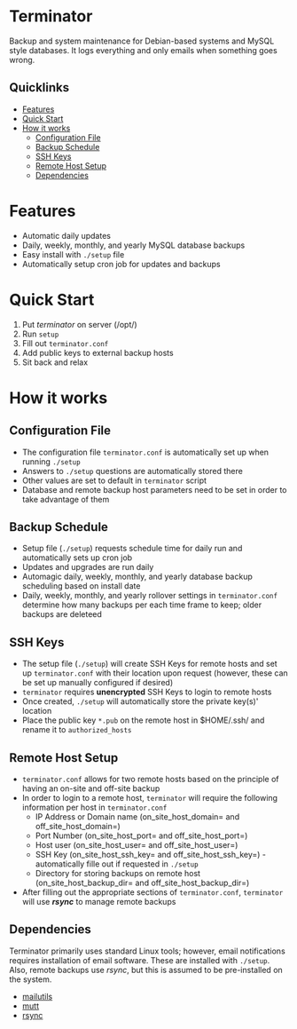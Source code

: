 # Terminator
Backup and system maintenance for Debian-based systems and MySQL style databases.    It logs everything and only emails when something goes wrong.

## Quicklinks
- [Features](#features)
- [Quick Start](#quick-start)
- [How it works](#how-it-works)
    - [Configuration File](#configuration-file)
    - [Backup Schedule](#backup-schedule)
    - [SSH Keys](#ssh-keys)
    - [Remote Host Setup](#remote-host-setup)
    - [Dependencies](#dependencies)

# Features
- Automatic daily updates
- Daily, weekly, monthly, and yearly MySQL database backups
- Easy install with ```./setup``` file
- Automatically setup cron job for updates and backups

# Quick Start
1. Put *terminator* on server (/opt/)
2. Run ```setup```
3. Fill out ```terminator.conf```
4. Add public keys to external backup hosts
5. Sit back and relax

# How it works
## Configuration File
 - The configuration file ```terminator.conf``` is automatically set up when running ```./setup```
 - Answers to ```./setup``` questions are automatically stored there
 - Other values are set to default in ```terminator``` script
 - Database and remote backup host parameters need to be set in order to take advantage of them

## Backup Schedule
 - Setup file (```./setup```) requests schedule time for daily run and automatically sets up cron job
 - Updates and upgrades are run daily
 - Automagic daily, weekly, monthly, and yearly database backup scheduling based on install date
 - Daily, weekly, monthly, and yearly rollover settings in ```terminator.conf``` determine how many backups per each time frame to keep; older backups are deleteed

## SSH Keys
 - The setup file (```./setup```) will create SSH Keys for remote hosts and set up ```terminator.conf``` with their location upon request (however, these can be set up manually configured if desired)
 - ```terminator``` requires **unencrypted** SSH Keys to login to remote hosts
 - Once created, ```./setup``` will automatically store the private key(s)' location
 - Place the public key ```*.pub``` on the remote host in $HOME/.ssh/ and rename it to ```authorized_hosts```

## Remote Host Setup
 - ```terminator.conf``` allows for two remote hosts based on the principle of having an on-site and off-site backup
 - In order to login to a remote host, ```terminator``` will require the following information per host in ```terminator.conf```
     - IP Address or Domain name (on_site_host_domain= and off_site_host_domain=)
     - Port Number (on_site_host_port= and off_site_host_port=)
     - Host user (on_site_host_user= and off_site_host_user=)
     - SSH Key (on_site_host_ssh_key= and off_site_host_ssh_key=) - automatically fille out if requested in ```./setup```
     - Directory for storing backups on remote host (on_site_host_backup_dir= and off_site_host_backup_dir=)
 - After filling out the appropriate sections of ```terminator.conf```, ```terminator``` will use ***rsync*** to manage remote backups 

## Dependencies
Terminator primarily uses standard Linux tools; however, email notifications requires installation of email software.  These are installed with ```./setup```.  Also, remote backups use *rsync*, but this is assumed to be pre-installed on the system.
 - [mailutils](http://mailutils.org/)
 - [mutt](http://www.mutt.org/)
 - [rsync](https://rsync.samba.org/)
